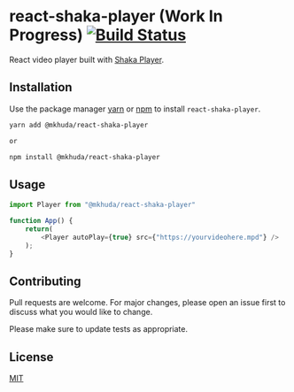 # react-shaka-player (Work In Progress) [![Build Status](https://app.travis-ci.com/mkhuda/react-shaka-player.svg?branch=main)](https://app.travis-ci.com/mkhuda/react-shaka-player)

React video player built with [Shaka Player](https://github.com/google/shaka-player).

## Installation

Use the package manager [yarn](https://classic.yarnpkg.com/en/) or [npm](https://www.npmjs.com/) to install `react-shaka-player`.

```bash
yarn add @mkhuda/react-shaka-player

or

npm install @mkhuda/react-shaka-player
```

## Usage

```javascript
import Player from "@mkhuda/react-shaka-player"

function App() {
    return(
        <Player autoPlay={true} src={"https://yourvideohere.mpd"} />
    );
}
```

## Contributing
Pull requests are welcome. For major changes, please open an issue first to discuss what you would like to change.

Please make sure to update tests as appropriate.

## License
[MIT](https://choosealicense.com/licenses/mit/)